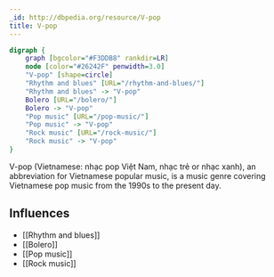 ```yaml
---
_id: http://dbpedia.org/resource/V-pop
title: V-pop
---
```


```dot
digraph {
	graph [bgcolor="#F3DDB8" rankdir=LR]
	node [color="#26242F" penwidth=3.0]
	"V-pop" [shape=circle]
	"Rhythm and blues" [URL="/rhythm-and-blues/"]
	"Rhythm and blues" -> "V-pop"
	Bolero [URL="/bolero/"]
	Bolero -> "V-pop"
	"Pop music" [URL="/pop-music/"]
	"Pop music" -> "V-pop"
	"Rock music" [URL="/rock-music/"]
	"Rock music" -> "V-pop"
}
```

V-pop (Vietnamese: nhạc pop Việt Nam, nhạc trẻ or nhạc xanh), an abbreviation for Vietnamese popular music, is a music genre covering Vietnamese pop music from the 1990s to the present day.

## Influences

- [[Rhythm and blues]]
- [[Bolero]]
- [[Pop music]]
- [[Rock music]]
